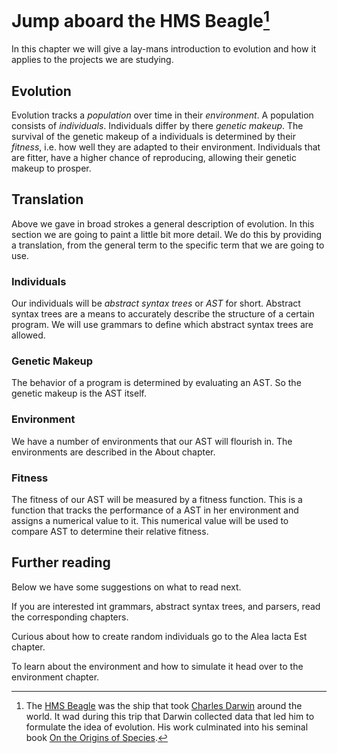 # Jump aboard the HMS Beagle[^beagle]
In this chapter we will give a lay-mans introduction to evolution and how it
applies to the projects we are studying.

## Evolution
Evolution tracks a *population* over time in their *environment*. A population
consists of *individuals*. Individuals differ by there *genetic makeup*.
The survival of the genetic makeup of a individuals is determined by their
*fitness*, i.e. how well they are adapted to their environment. Individuals that
are fitter, have a higher chance of reproducing, allowing their genetic makeup
to prosper.

## Translation
Above we gave in broad strokes a general description of evolution. In this
section we are going to paint a little bit more detail. We do this by providing
a translation, from the general term to the specific term that we are going to
use.

### Individuals
Our individuals will be _abstract syntax trees_ or _AST_ for short. Abstract
syntax trees are a means to accurately describe the structure of a certain
program. We will use grammars to define which abstract syntax trees are allowed.

### Genetic Makeup
The behavior of a program is determined by evaluating an AST. So the genetic
makeup is the AST itself.

### Environment
We have a number of environments that our AST will flourish in. The environments
are described in the About chapter.

### Fitness
The fitness of our AST will be measured by a fitness function. This is a
function that tracks the performance of a AST in her environment and assigns a
numerical value to it. This numerical value will be used to compare AST to
determine their relative fitness. 

## Further reading
Below we have some suggestions on what to read next.

If you are interested int grammars, abstract syntax trees, and parsers, read the
corresponding chapters.

Curious about how to create random individuals go to the Alea Iacta Est chapter.

To learn about the environment and how to simulate it head over to the
environment chapter.

[^beagle]: The [HMS Beagle](https://en.wikipedia.org/wiki/HMS_Beagle) was the
    ship that took
    [Charles Darwin](https://en.wikipedia.org/wiki/Charles_Darwin) around the
    world. It wad during this trip that Darwin collected data that led him to
    formulate the idea of evolution. His work culminated into his seminal book
    [On the Origins of Species](https://en.wikipedia.org/wiki/On_the_Origin_of_Species).
